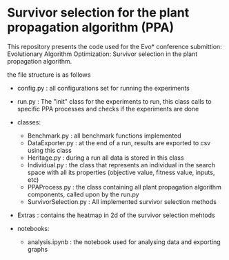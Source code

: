 # Survivor selection for the plant propagation algorithm (PPA)

This repository presents the code used for the Evo* conference submittion: Evolutionary Algorithm Optimization: Survivor selection in the plant propagation algorithm.

the file structure is as follows

- config.py : all configurations set for running the experiments
- run.py    : The "init" class for the experiments to run, this class calls to specific PPA processes and checks if the experiments are done

- classes:
    - Benchmark.py          : all benchmark functions implemented
    - DataExporter.py       : at the end of a run, results are exported to csv using this class
    - Heritage.py           : during a run all data is stored in this class
    - Individual.py         : the class that represents an individual in the search space with all its properties (objective value, fitness value, inputs, etc)
    - PPAProcess.py         : the class containing all plant propagation algorithm components, called upon by the run.py
    - SurvivorSelection.py  : All implemented survivor selection methods
- Extras : contains the heatmap in 2d of the survivor selection mehtods
- notebooks:
    - analysis.ipynb : the notebook used for analysing data and exporting graphs
